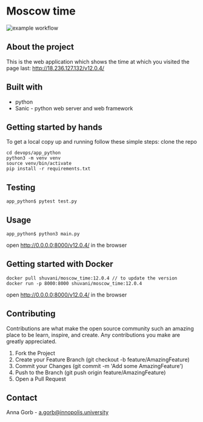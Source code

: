 # Moscow time

![example workflow](https://github.com/Shuvani/devops/actions/workflows/CI-CD.yaml/badge.svg)

## About the project
This is the web application which shows the time at which you visited the page last: http://18.236.127.132/v12.0.4/

## Built with
- python
- Sanic - python web server and web framework

## Getting started by hands
To get a local copy up and running follow these simple steps:
clone the repo
```
cd devops/app_python
python3 -m venv venv
source venv/bin/activate
pip install -r requirements.txt
```

## Testing
```
app_python$ pytest test.py
```

## Usage
```
app_python$ python3 main.py
```
open http://0.0.0.0:8000/v12.0.4/ in the browser

## Getting started with Docker
```
docker pull shuvani/moscow_time:12.0.4 // to update the version
docker run -p 8000:8000 shuvani/moscow_time:12.0.4
```
open http://0.0.0.0:8000/v12.0.4/ in the browser

## Contributing
Contributions are what make the open source community such an amazing place to be learn, inspire, and create. Any contributions you make are greatly appreciated.

1. Fork the Project
2. Create your Feature Branch (git checkout -b feature/AmazingFeature)
3. Commit your Changes (git commit -m 'Add some AmazingFeature')
4. Push to the Branch (git push origin feature/AmazingFeature)
5. Open a Pull Request

## Contact
Anna Gorb - a.gorb@innopolis.university
